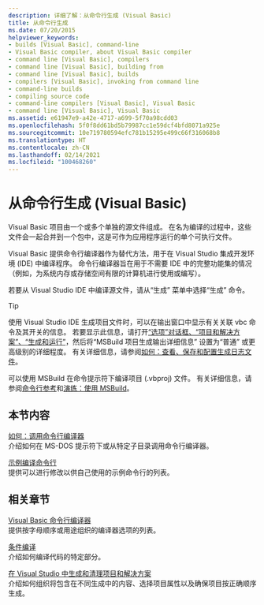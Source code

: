 ```yaml
---
description: 详细了解：从命令行生成 (Visual Basic)
title: 从命令行生成
ms.date: 07/20/2015
helpviewer_keywords:
- builds [Visual Basic], command-line
- Visual Basic compiler, about Visual Basic compiler
- command line [Visual Basic], compilers
- command line [Visual Basic], building from
- command line [Visual Basic], builds
- compilers [Visual Basic], invoking from command line
- command-line builds
- compiling source code
- command-line compilers [Visual Basic], Visual Basic
- command line [Visual Basic], Visual Basic
ms.assetid: e61947e9-a42e-4717-a699-5f70a98cdd03
ms.openlocfilehash: 5f0f8dd61bd5b79987cc1e59dcf4bfd8071a925e
ms.sourcegitcommit: 10e719780594efc781b15295e499c66f316068b8
ms.translationtype: HT
ms.contentlocale: zh-CN
ms.lasthandoff: 02/14/2021
ms.locfileid: "100468260"
---
```

# <a name="building-from-the-command-line-visual-basic"></a>从命令行生成 (Visual Basic)

Visual Basic 项目由一个或多个单独的源文件组成。 在名为编译的过程中，这些文件会一起合并到一个包中，这是可作为应用程序运行的单个可执行文件。

Visual Basic 提供命令行编译器作为替代方法，用于在 Visual Studio 集成开发环境 (IDE) 中编译程序。 命令行编译器旨在用于不需要 IDE 中的完整功能集的情况（例如，为系统内存或存储空间有限的计算机进行使用或编写）。

若要从 Visual Studio IDE 中编译源文件，请从“生成”  菜单中选择“生成”  命令。

> [!TIP]
> 使用 Visual Studio IDE 生成项目文件时，可以在输出窗口中显示有关关联 vbc  命令及其开关的信息。 若要显示此信息，请打开[“选项”对话框、“项目和解决方案”、“生成和运行”](/visualstudio/ide/reference/options-dialog-box-projects-and-solutions-build-and-run)，然后将“MSBuild 项目生成输出详细信息”  设置为“普通”  或更高级别的详细程度。 有关详细信息，请参阅[如何：查看、保存和配置生成日志文件](/visualstudio/ide/how-to-view-save-and-configure-build-log-files)。

可以使用 MSBuild 在命令提示符下编译项目 (.vbproj) 文件。 有关详细信息，请参阅[命令行参考](/visualstudio/msbuild/msbuild-command-line-reference)和[演练：使用 MSBuild](/visualstudio/msbuild/walkthrough-using-msbuild)。

## <a name="in-this-section"></a>本节内容

[如何：调用命令行编译器](how-to-invoke-the-command-line-compiler.md) \
介绍如何在 MS-DOS 提示符下或从特定子目录调用命令行编译器。

[示例编译命令行](sample-compilation-command-lines.md) \
提供可以进行修改以供自己使用的示例命令行的列表。

## <a name="related-sections"></a>相关章节

[Visual Basic 命令行编译器](index.md) \
提供按字母顺序或用途组织的编译器选项的列表。

[条件编译](../../programming-guide/program-structure/conditional-compilation.md) \
介绍如何编译代码的特定部分。

[在 Visual Studio 中生成和清理项目和解决方案](/visualstudio/ide/building-and-cleaning-projects-and-solutions-in-visual-studio) \
介绍如何组织将包含在不同生成中的内容、选择项目属性以及确保项目按正确顺序生成。
